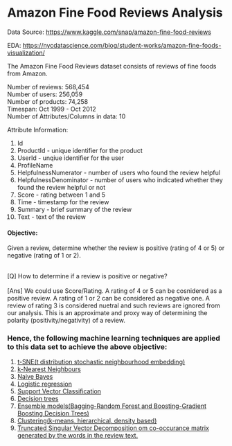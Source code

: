 # Amazon Fine Food Reviews Analysis


Data Source: https://www.kaggle.com/snap/amazon-fine-food-reviews <br>

EDA: https://nycdatascience.com/blog/student-works/amazon-fine-foods-visualization/


The Amazon Fine Food Reviews dataset consists of reviews of fine foods from Amazon.<br>

Number of reviews: 568,454<br>
Number of users: 256,059<br>
Number of products: 74,258<br>
Timespan: Oct 1999 - Oct 2012<br>
Number of Attributes/Columns in data: 10 

Attribute Information:

1. Id
2. ProductId - unique identifier for the product
3. UserId - unqiue identifier for the user
4. ProfileName
5. HelpfulnessNumerator - number of users who found the review helpful
6. HelpfulnessDenominator - number of users who indicated whether they found the review helpful or not
7. Score - rating between 1 and 5
8. Time - timestamp for the review
9. Summary - brief summary of the review
10. Text - text of the review


#### Objective:
Given a review, determine whether the review is positive (rating of 4 or 5) or negative (rating of 1 or 2).

<br>
[Q] How to determine if a review is positive or negative?<br>
<br> 
[Ans] We could use Score/Rating. A rating of 4 or 5 can be cosnidered as a positive review. A rating of 1 or 2 can be considered as negative one. A review of rating 3 is considered nuetral and such reviews are ignored from our analysis. This is an approximate and proxy way of determining the polarity (positivity/negativity) of a review.

### Hence, the following machine learning techniques are applied to this data set to achieve the above objective:
1. [t-SNE(t distribution stochastic neighbourhood embedding)](https://nbviewer.jupyter.org/github/chauhanakash23/Sentiment-analysis-Polarity-of-review-text/blob/master/t-SNE.ipynb)
2. [k-Nearest Neighbours](https://nbviewer.jupyter.org/github/chauhanakash23/Sentiment-analysis-Polarity-of-review-text/blob/master/KNearestNeighburs.ipynb)
3. [Naive Bayes](https://nbviewer.jupyter.org/github/chauhanakash23/Sentiment-analysis-Polarity-of-review-text/blob/master/Naive-Bayes.ipynb)
4. [Logistic regression](https://nbviewer.jupyter.org/github/chauhanakash23/Sentiment-analysis-Polarity-of-review-text/blob/master/Logistic-Regression.ipynb)
5. [Support Vector Classification](https://nbviewer.jupyter.org/github/chauhanakash23/Sentiment-analysis-Polarity-of-review-text/blob/master/Support%20Vector%20Classification.ipynb)
6. [Decision trees](https://nbviewer.jupyter.org/github/chauhanakash23/Sentiment-analysis-Polarity-of-review-text/blob/master/Decision-Trees.ipynb)
7. [Ensemble models(Bagging-Random Forest and Boosting-Gradient Boosting Decision Trees)](https://nbviewer.jupyter.org/github/chauhanakash23/Sentiment-analysis-Polarity-of-review-text/blob/master/Bagging%28Random%20Forest%29-Boosting%28Gradient%20Boosting%20Decision%20Trees%29.ipynb)
8. [Clustering(k-means, hierarchical, density based)](https://nbviewer.jupyter.org/github/chauhanakash23/Sentiment-analysis-Polarity-of-review-text/blob/master/Clustering-k%20means-hierarchical-DBSCAN.ipynb)
9. [Truncated Singular Vector Decomposition om co-occurance matrix generated by the words in the review text.](https://nbviewer.jupyter.org/github/chauhanakash23/Sentiment-analysis-Polarity-of-review-text/blob/master/Truncated-SVD.ipynb)
